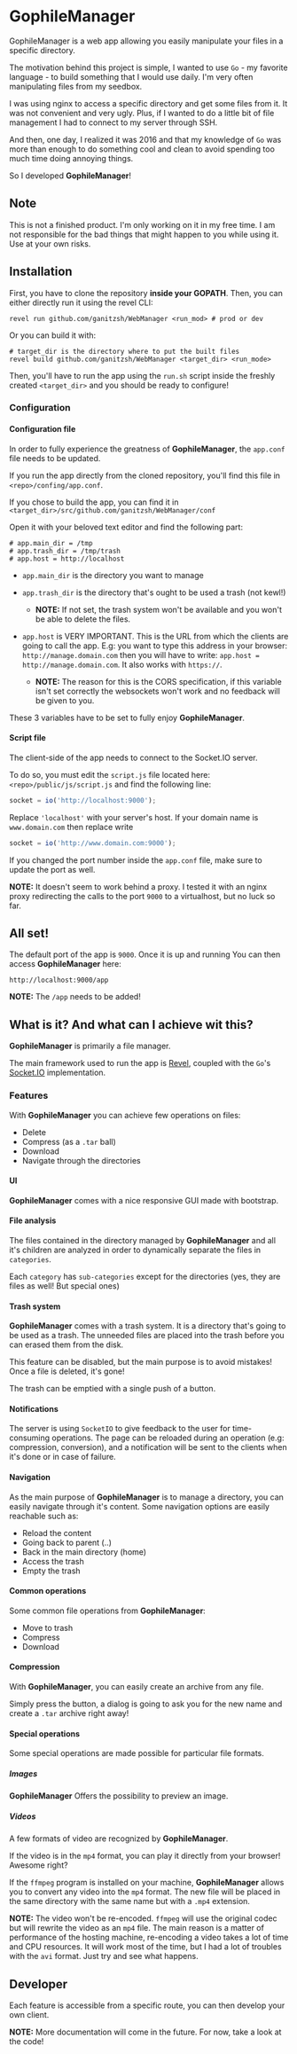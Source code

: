 # GophileManager

GophileManager is a web app allowing you easily manipulate your files in a specific directory.

The motivation behind this project is simple, I wanted to use `Go` - my favorite language - to build something that I would use daily. I'm very often manipulating files from my seedbox.

I was using nginx to access a specific directory and get some files from it. It was not convenient and very ugly. Plus, if I wanted to do a little bit of file management I had to connect to my server through SSH.

And then, one day, I realized it was 2016 and that my knowledge of `Go` was more than enough to do something cool and clean to avoid spending too much time doing annoying things.

So I developed **GophileManager**!

## Note

This is not a finished product. I'm only working on it in my free time. I am not responsible for the bad things that might happen to you while using it. Use at your own risks.

## Installation

First, you have to clone the repository **inside your GOPATH**. Then, you can either directly run it using the revel CLI:

```shell
revel run github.com/ganitzsh/WebManager <run_mod> # prod or dev
```

Or you can build it with:

```shell
# target_dir is the directory where to put the built files
revel build github.com/ganitzsh/WebManager <target_dir> <run_mode>
```

Then, you'll have to run the app using the `run.sh` script inside the freshly created `<target_dir>` and you should be ready to configure!

### Configuration

#### Configuration file

In order to fully experience the greatness of **GophileManager**, the `app.conf` file needs to be updated.

If you run the app directly from the cloned repository, you'll find this file in `<repo>/confing/app.conf`.

If you chose to build the app, you can find it in `<target_dir>/src/github.com/ganitzsh/WebManager/conf`

Open it with your beloved text editor and find the following part:

```
# app.main_dir = /tmp
# app.trash_dir = /tmp/trash
# app.host = http://localhost
```

- `app.main_dir` is the directory you want to manage
- `app.trash_dir` is the directory that's ought to be used a trash (not kewl!)

  - **NOTE:** If not set, the trash system won't be available and you won't be able to delete the files.

- `app.host` is VERY IMPORTANT. This is the URL from which the clients are going to call the app. E.g: you want to type this address in your browser: `http://manage.domain.com` then you will have to write: `app.host = http://manage.domain.com`. It also works with `https://`.

  - **NOTE:** The reason for this is the CORS specification, if this variable isn't set correctly the websockets won't work and no feedback will be given to you.

These 3 variables have to be set to fully enjoy **GophileManager**.

#### Script file

The client-side of the app needs to connect to the Socket.IO server.

To do so, you must edit the `script.js` file located here: `<repo>/public/js/script.js` and find the following line:

```javascript
socket = io('http://localhost:9000');
```

Replace `'localhost'` with your server's host. If your domain name is `www.domain.com` then replace write

```javascript
socket = io('http://www.domain.com:9000');
```

If you changed the port number inside the `app.conf` file, make sure to update the port as well.

**NOTE:** It doesn't seem to work behind a proxy. I tested it with an nginx proxy redirecting the calls to the port `9000` to a virtualhost, but no luck so far.

## All set!

The default port of the app is `9000`. Once it is up and running You can then access **GophileManager** here:

```
http://localhost:9000/app
```

**NOTE:** The `/app` needs to be added!

## What is it? And what can I achieve wit this?

**GophileManager** is primarily a file manager.

The main framework used to run the app is [Revel](https://revel.github.io/), coupled with the `Go`'s [Socket.IO](https://github.com/googollee/go-socket.io) implementation.

### Features

With **GophileManager** you can achieve few operations on files:

- Delete
- Compress (as a `.tar` ball)
- Download
- Navigate through the directories

#### UI

**GophileManager** comes with a nice responsive GUI made with bootstrap.

#### File analysis

The files contained in the directory managed by **GophileManager** and all it's children are analyzed in order to dynamically separate the files in `categories`.

Each `category` has `sub-categories` except for the directories (yes, they are files as well! But special ones)

#### Trash system

**GophileManager** comes with a trash system. It is a directory that's going to be used as a trash. The unneeded files are placed into the trash before you can erased them from the disk.

This feature can be disabled, but the main purpose is to avoid mistakes! Once a file is deleted, it's gone!

The trash can be emptied with a single push of a button.

#### Notifications

The server is using `SocketIO` to give feedback to the user for time-consuming operations. The page can be reloaded during an operation (e.g: compression, conversion), and a notification will be sent to the clients when it's done or in case of failure.

#### Navigation

As the main purpose of **GophileManager** is to manage a directory, you can easily navigate through it's content. Some navigation options are easily reachable such as:

- Reload the content
- Going back to parent (..)
- Back in the main directory (home)
- Access the trash
- Empty the trash

#### Common operations

Some common file operations from **GophileManager**:

- Move to trash
- Compress
- Download

#### Compression

With **GophileManager**, you can easily create an archive from any file.

Simply press the button, a dialog is going to ask you for the new name and create a `.tar` archive right away!

#### Special operations

Some special operations are made possible for particular file formats.

##### Images

**GophileManager** Offers the possibility to preview an image.

##### Videos

A few formats of video are recognized by **GophileManager**.

If the video is in the `mp4` format, you can play it directly from your browser! Awesome right?

If the `ffmpeg` program is installed on your machine, **GophileManager** allows you to convert any video into the `mp4` format. The new file will be placed in the same directory with the same name but with a `.mp4` extension.

**NOTE:** The video won't be re-encoded. `ffmpeg` will use the original codec but will rewrite the video as an `mp4` file. The main reason is a matter of performance of the hosting machine, re-encoding a video takes a lot of time and CPU resources. It will work most of the time, but I had a lot of troubles with the `avi` format. Just try and see what happens.

## Developer

Each feature is accessible from a specific route, you can then develop your own client.

**NOTE:** More documentation will come in the future. For now, take a look at the code!
